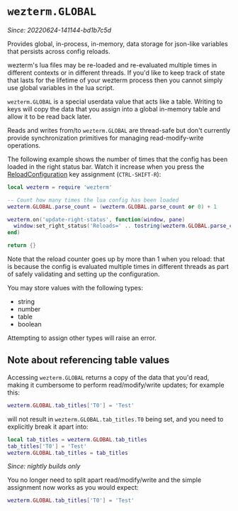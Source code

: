 # `wezterm.GLOBAL`

*Since: 20220624-141144-bd1b7c5d*

Provides global, in-process, in-memory, data storage for json-like variables
that persists across config reloads.

wezterm's lua files may be re-loaded and re-evaluated multiple times in
different contexts or in different threads. If you'd like to keep track
of state that lasts for the lifetime of your wezterm process then you
cannot simply use global variables in the lua script.

`wezterm.GLOBAL` is a special userdata value that acts like a table.
Writing to keys will copy the data that you assign into a global in-memory
table and allow it to be read back later.

Reads and writes from/to `wezterm.GLOBAL` are thread-safe but don't currently
provide synchronization primitives for managing read-modify-write operations.

The following example shows the number of times that the config has been
loaded in the right status bar. Watch it increase when you press the
[ReloadConfiguration](../keyassignment/ReloadConfiguration.md) key assignment
(`CTRL-SHIFT-R`):

```lua
local wezterm = require 'wezterm'

-- Count how many times the lua config has been loaded
wezterm.GLOBAL.parse_count = (wezterm.GLOBAL.parse_count or 0) + 1

wezterm.on('update-right-status', function(window, pane)
  window:set_right_status('Reloads=' .. tostring(wezterm.GLOBAL.parse_count))
end)

return {}
```

Note that the reload counter goes up by more than 1 when you reload: that is
because the config is evaluated multiple times in different threads as part of
safely validating and setting up the configuration.

You may store values with the following types:

* string
* number
* table
* boolean

Attempting to assign other types will raise an error.

## Note about referencing table values

Accessing `wezterm.GLOBAL` returns a copy of the data that you'd read, making
it cumbersome to perform read/modify/write updates; for example this:

```lua
wezterm.GLOBAL.tab_titles['T0'] = 'Test'
```

will not result in `wezterm.GLOBAL.tab_titles.T0` being set, and you need
to explicitly break it apart into:

```lua
local tab_titles = wezterm.GLOBAL.tab_titles
tab_titles['T0'] = 'Test'
wezterm.GLOBAL.tab_titles = tab_titles
```

*Since: nightly builds only*

You no longer need to split apart read/modify/write and the simple assignment
now works as you would expect:

```lua
wezterm.GLOBAL.tab_titles['T0'] = 'Test'
```

